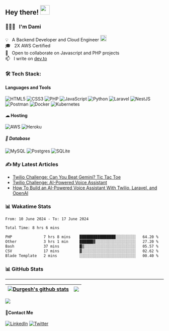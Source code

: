 
<h2>Hey there!  <img src="https://user-images.githubusercontent.com/42378118/110234147-e3259600-7f4e-11eb-95be-0c4047144dea.gif" width="30"> </h2>

### 👨🏻‍💻 &nbsp; I'm Dami

💡 &nbsp; A Backend Developer and Cloud Engineer <img height=20px width=20px src="https://media2.giphy.com/media/RbDKaczqWovIugyJmW/giphy.gif?cid=ecf05e47hb12laxld7yum97n4t13k9vbcn4cfgg77hbss6aj&rid=giphy.gif&ct=g" width="50">\
🎓 &nbsp; 2X AWS Certified\
👯 &nbsp; Open to collaborate on Javascript and PHP projects\
📫 &nbsp; I write on [dev.to](https://dev.to/thatcoolguy)


### 🛠 Tech Stack:

#### Languages and Tools
![HTML5](https://img.shields.io/badge/html5-%23E34F26.svg?style=for-the-badge&logo=html5&logoColor=white) 
![CSS3](https://img.shields.io/badge/css3-%231572B6.svg?style=for-the-badge&logo=css3&logoColor=white) 
![PHP](https://img.shields.io/badge/php-%23777BB4.svg?style=for-the-badge&logo=php&logoColor=white)
![JavaScript](https://img.shields.io/badge/javascript-%23323330.svg?style=for-the-badge&logo=javascript&logoColor=%23F7DF1E)
![Python](https://img.shields.io/badge/python-3670A0?style=for-the-badge&logo=python&logoColor=ffdd54)
![Laravel](https://img.shields.io/badge/laravel-%23FF2D20.svg?style=for-the-badge&logo=laravel&logoColor=white)
![NestJS](https://img.shields.io/badge/nestjs-%23E0234E.svg?style=for-the-badge&logo=nestjs&logoColor=white)
![Postman](https://img.shields.io/badge/Postman-FF6C37?style=for-the-badge&logo=postman&logoColor=white) 
![Docker](https://img.shields.io/badge/docker-%230db7ed.svg?style=for-the-badge&logo=docker&logoColor=white)
![Kubernetes](https://img.shields.io/badge/kubernetes-%23326ce5.svg?style=for-the-badge&logo=kubernetes&logoColor=white)

#### ☁ Hosting
![AWS](https://img.shields.io/badge/AWS-%23FF9900.svg?style=for-the-badge&logo=amazon-aws&logoColor=white) 
![Heroku](https://img.shields.io/badge/heroku-%23430098.svg?style=for-the-badge&logo=heroku&logoColor=white) 

 ##### 💾 Database
![MySQL](https://img.shields.io/badge/mysql-%2300f.svg?style=for-the-badge&logo=mysql&logoColor=white) 
![Postgres](https://img.shields.io/badge/postgres-%23316192.svg?style=for-the-badge&logo=postgresql&logoColor=white) 
![SQLite](https://img.shields.io/badge/sqlite-%2307405e.svg?style=for-the-badge&logo=sqlite&logoColor=-badge&logo=scikit-learn&logoColor=white) 


### ✍️ My Latest Articles
<!-- BLOG-POST-LIST:START -->
- [Twilio Challenge: Can You Beat Gemini? Tic Tac Toe](https://dev.to/thatcoolguy/twilio-challenge-can-you-beat-gemini-tic-tac-toe-1em8)
- [Twilio Challenge: AI-Powered Voice Assistant](https://dev.to/thatcoolguy/twilio-challenge-ai-powered-voice-assistant-30j8)
- [How To Build an AI-Powered Voice Assistant With Twilio, Laravel, and OpenAI](https://dev.to/thatcoolguy/how-to-build-an-ai-powered-voice-assistant-with-twilio-laravel-and-openai-h2o)
<!-- BLOG-POST-LIST:END -->

### 📊 Wakatime Stats
<!--START_SECTION:waka-->

```txt
From: 10 June 2024 - To: 17 June 2024

Total Time: 8 hrs 6 mins

PHP              7 hrs 8 mins    ████████████████░░░░░░░░░   64.20 %
Other            3 hrs 1 min     ██████▓░░░░░░░░░░░░░░░░░░   27.20 %
Bash             37 mins         █▒░░░░░░░░░░░░░░░░░░░░░░░   05.57 %
CSV              17 mins         ▓░░░░░░░░░░░░░░░░░░░░░░░░   02.62 %
Blade Template   2 mins          ░░░░░░░░░░░░░░░░░░░░░░░░░   00.40 %
```

<!--END_SECTION:waka-->

### 📊 GitHub Stats 
---
| <a href="https://github.com/ThatCoolGuyyy/github-readme-stats"><img align="center" src="https://github-readme-stats.vercel.app/api?username=ThatCoolGuyyy&show_icons=true&include_all_commits=false&theme=buefy&hide_border=true" alt="Durgesh's github stats" /></a> | <a href="https://github.com/ThatCoolGuyyy/github-readme-stats"><img align="center" src="https://github-readme-stats.vercel.app/api/top-langs/?username=ThatCoolGuyyy&layout=compact&theme=buefy&hide_border=true" /></a> |
| ------------- | ------------- |

[![](https://visitcount.itsvg.in/api?id=ThatCoolGuyyy&icon=2&color=9)](https://visitcount.itsvg.in)

 #### 📱Contact Me
[![LinkedIn](https://img.shields.io/badge/LinkedIn-%230077B5.svg?logo=linkedin&logoColor=white)](https://linkedin.com/in/https://www.linkedin.com/in/oluwadamilolaoshungboye)
[![Twitter](https://img.shields.io/badge/Twitter-%231DA1F2.svg?logo=Twitter&logoColor=white)](https://twitter.com/thatc0olguyy) 
